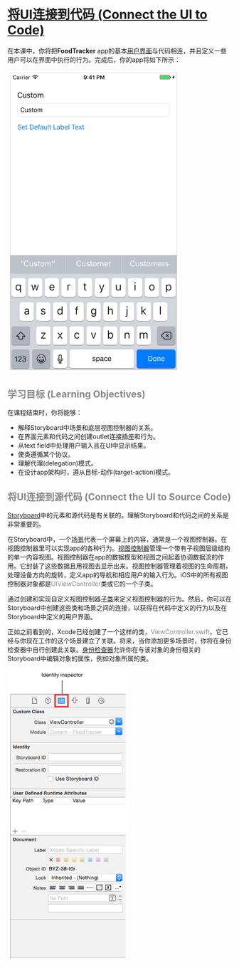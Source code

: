# [将UI连接到代码 (Connect the UI to Code)](https://developer.apple.com/library/content/referencelibrary/GettingStarted/DevelopiOSAppsSwift/ConnectTheUIToCode.html#//apple_ref/doc/uid/TP40015214-CH22-SW1)

在本课中，你将把**FoodTracker** app的基本[用户界面](https://developer.apple.com/library/content/referencelibrary/GettingStarted/DevelopiOSAppsSwift/GlossaryDefinitions.html#//apple_ref/doc/uid/TP40015214-CH12-SW18)与代码相连，并且定义一些用户可以在界面中执行的行为。完成后，你的app将如下所示：

<img src=Images/CUIC_sim_finalUI_2x.png width=387px>

## <font color=#888>学习目标 (Learning Objectives)</font>

在课程结束时，你将能够：

* 解释Storyboard中场景和底层视图控制器的关系。
* 在界面元素和代码之间创建outlet连接插座和行为。
* 从text field中处理用户输入且在UI中显示结果。
* 使类遵循某个协议。
* 理解代理(delegation)模式。
* 在设计app架构时，遵从目标-动作(target-action)模式。

## <font color=#888>将UI连接到源代码 (Connect the UI to Source Code)</font>

[Storyboard](https://developer.apple.com/library/content/referencelibrary/GettingStarted/DevelopiOSAppsSwift/GlossaryDefinitions.html#//apple_ref/doc/uid/TP40015214-CH12-SW8)中的元素和源代码是有关联的。理解Storyboard和代码之间的关系是非常重要的。

在Storyboard中，一个[场景](https://developer.apple.com/library/content/referencelibrary/GettingStarted/DevelopiOSAppsSwift/GlossaryDefinitions.html#//apple_ref/doc/uid/TP40015214-CH12-SW62)代表一个屏幕上的内容，通常是一个视图控制器。在视图控制器里可以实现app的各种行为。[视图控制器](https://developer.apple.com/library/content/referencelibrary/GettingStarted/DevelopiOSAppsSwift/GlossaryDefinitions.html#//apple_ref/doc/uid/TP40015214-CH12-SW7)管理一个带有子视图层级结构的单一内容视图。视图控制器在app的数据模型和视图之间起着协调数据流的作用。它封装了这些数据且用视图去显示出来。视图控制器管理着视图的生命周期，处理设备方向的旋转，定义app的导航和相应用户的输入行为。iOS中的所有视图控制器对象都是<font color=#888>UIViewController</font>类或它的一个子类。

通过创建和实现自定义视图控制器[子类](https://developer.apple.com/library/content/referencelibrary/GettingStarted/DevelopiOSAppsSwift/GlossaryDefinitions.html#//apple_ref/doc/uid/TP40015214-CH12-SW14)来定义视图控制器的行为。然后，你可以在Storyboard中创建这些类和场景之间的连接，以获得在代码中定义的行为以及在Storyboard中定义的用户界面。

正如之前看到的，Xcode已经创建了一个这样的类，<font color=#888>ViewController.swift</font>，它已经与你现在工作的这个场景建立了关联。将来，当你添加更多场景时，你将在身份检查器中自行创建此关联。[身份检查器](https://developer.apple.com/library/content/referencelibrary/GettingStarted/DevelopiOSAppsSwift/GlossaryDefinitions.html#//apple_ref/doc/uid/TP40015214-CH12-SW80)允许你在与该对象的身份相关的Storyboard中编辑对象的属性，例如对象所属的类。

<img src=Images/CUIC_inspector_identity_2x.png width=272px>